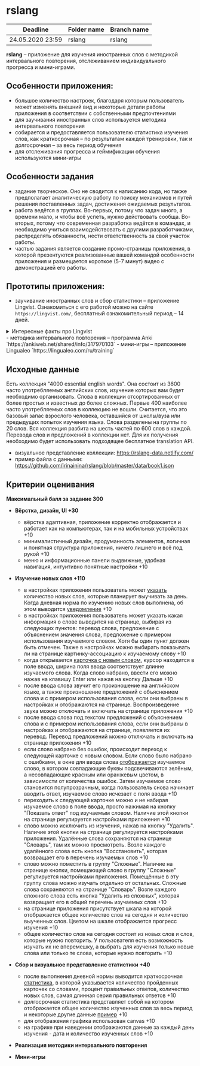 # rslang

| Deadline         | Folder name | Branch name |
| ---------------- | ----------- | ----------- |
| 24.05.2020 23:59 | rslang    | rslang    |

**rslang** – приложение для изучения иностранных слов с методикой интервального повторения, отслеживанием индивидуального прогресса и мини-играми.

## Особенности приложения:

- большое количество настроек, благодаря которым пользователь может изменять внешний вид и некоторые детали работы приложения в соответствии с собственными предпочтениями
- для заучивания иностранных слов используется методика интервального повторения
- собирается и предоставляется пользователю статистика изучения слов, как краткосрочная – по результатам каждой тренировки, так и долгосрочная – за весь период обучения
- для отслеживания прогресса и геймификации обучения используются мини-игры

## Особенности задания

- задание творческое. Оно не сводится к написанию кода, но также предполагает аналитическую работу по поиску механизмов и путей решения поставленных задач, достижения ожидаемых результатов. 
- работа ведётся в группах. Во-первых, потому что задач много, а времени мало, и чтобы всё успеть, нужно действовать сообща. Во-вторых, потому что современная разработка ведётся в командах, и необходимо учиться взаимодействовать с другими разработчиками, распределять обязанности, нести ответственность за свой участок работы.
-  частью задания является создание промо-страницы приложения, в которой презентуются реализованные вашей командой особенности приложения и размещается короткое (5-7 минут) видео с демонстрацией его работы.

## Прототипы приложения:

- заучивание иностранных слов и сбор статистики – приложение  Lingvist. Ознакомиться с его работой можно на сайте `https://lingvist.com/`, бесплатный ознакомительный период – 14 дней.
<details><summary>Интересные факты про Lingvist</summary>

<p>История появления приложения Lingvist довольно занимательная.</p>
<p>Все началось с того, что доктор физических наук Майт Мюнтель перевёлся в Европейский центр ядерных исследований (CERN) и оказался во франкоязычном коллективе. Срочно понадобилось знание языка, и он придумал и создал для себя программу, которая выполняла бы роль персонального репетитора. За два месяца он достиг своей цели. Но на этом история созданного им приложения не заканчивается.</p>
<p>Lingvist был назван лучшим стартапом 2014 года, получил премию в 1 млн евро от инвестиционного фонда ЕС. Считается, что приложение позволяет значительно ускорить изучение языка благодаря тому, что постоянно отслеживает прогресс и не заставляет учить уже известные пользователю слова. Сейчас это большой сложный высоконагруженный и популярный проект с многомиллионными инвестициями. А началось всё с небольшого приложения, которое создал обычный человек, даже не программист, чтобы решить возникшую перед ним проблему.</p>
</details>
- методика интервального повторения – программа Anki `https://ankiweb.net/shared/info/317970103`
- мини-игры – приложение Lingualeo `https://lingualeo.com/ru/training`

## Исходные данные
Есть коллекция "4000 essential english words". Она состоит из 3600 часто употребляемых английских слов, изучение которых вам будет необходимо организовать. Слова в коллекции отсортированных от более простых и известных до более сложных. Первые 400 наиболее часто употребляемых слов в коллекцию не вошли. Считается, что это базовый запас взрослого человека, оставшийся от школы/вуза или предыдущих попыток изучения языка.  Слова разделены на группы по 20 слов. Вся коллекция разбита на шесть частей по 600 слов в каждой. Перевода слов и предложений в коллекции нет. Для их получения необходимо будет использовать подходящее бесплатное translation API. 
- визуальное представление коллекции: https://rslang-data.netlify.com/
- пример файла с данными: https://github.com/irinainina/rslang/blob/master/data/book1.json

## Критерии оценивания
**Максимальный балл за задание 300**

- **Вёрстка, дизайн, UI +30**
  - вёрстка адаптивная, приложение корректно отображается и работает как на компьютерах, так и на мобильных устройствах +10
  - минималистичный дизайн, продуманность элементов, логичная и понятная структура приложения, ничего лишнего и всё под рукой +10
  - меню и информационные панели выдвижные, удобная  навигация, интуитивно понятные настройки +10

- **Изучение новых слов +110**
  - в настройках приложения пользователь может [указать](https://s8.hostingkartinok.com/uploads/images/2020/03/d0abe3023033e625754fcfbae5368dbf.png) количество новых слов, которые планирует выучивать за день. Когда дневная норма по изучению новых слов выполнена, об этом выводится [уведомление](https://s8.hostingkartinok.com/uploads/images/2020/03/6d81d7286f579309cea93842a746182f.png) +10
  - в настройках приложения пользователь может указать какая информация о слове выводится на странице, выбирая из следующих пунктов: перевод слова, предложение с объяснением значения слова, предложение с примером использования изучаемого словом. Хотя бы один пункт должен быть отмечен. Также в настройках можно выбирать показывать ли на странице картинку-ассоциацию к изучаемому слову  +10
  - когда открывается [карточка с новым словом](https://s8.hostingkartinok.com/uploads/images/2020/03/5b65107b58b3d117f32a81c90a5e12ee.png), курсор находится в поле ввода, ширина поля ввода соответствует длинне изучаемого слова. Когда слово набрано, ввести его можно нажав на клавишу Enter или нажав на кнопку Дальше +10
  - после ввода слова звучит его произношение на английском языке, а также произношение предложений с объяснением слова и с примером использования слова, если они выбраны в настройках и отображаются на странице. Воспроизведение звука можно отключать и включать на странице приложения +10 
  - после ввода слова под текстом предложений с объяснением слова и с примером использования слова, если они выбраны в настройках и отображаются на странице, появляется их перевод. Перевод предложений можно отключать и включать на странице приложения +10   
  - если слово набрано без ошибок, происходит переход к следующей карточке с новым словом. Если слово было набрано с ошибками, в окне для ввода слова [отображается](https://s8.hostingkartinok.com/uploads/images/2020/03/48b74723066a49f0614a044c6b161b6a.png) изучаемое слово, в котором совпадающие буквы подсвечиваются зелёным, а несовпадающие красным или оранжевым цветом, в зависимости от количества ошибок. Затем изучаемое слово становится полупрозрачным, когда пользователь снова начинает вводить ответ, изучаемое слово исчезает с поля ввода +10
  - переходить к следующей карточке можно и не набирая изучаемое слово в поле ввода, просто нажимая на кнопку "Показать ответ" под изучаемым словом. Наличие этой кнопки на странице регулируется настройками приложения +10
  - слово можно исключить из изучения, нажав на кнопку "Удалить". Наличие этой кнопки на странице регулируется настройками приложения. Удалённые слова сохраняются на странице "Словарь", там их можно просмотреть. Возле каждого удалённого слова есть кнопка "Восстановить", которая возвращает его в перечень изучаемых слов +10
  - слово можно поместить в группу "Сложные". Наличие на странице кнопки, помещающей слово в группу "Сложные" регулируется настройками приложения. Помещённые в эту группу слова можно изучать отдельно от остальных.  Сложные слова сохраняются на странице "Словарь". Возле каждого сложного слова есть кнопка "Удалить из сложных", которая возвращает его в общий перечень изучаемых слов +10
  - на странице приложения присутствует шкала на которой отображается общее количество слов на сегодня и количество выученных слов. Цветом на шкале отображается прогресс изучения +10
  - общее количество слов на сегодня состоит из новых слов и слов, которые нужно повторить. У пользователя есть возможность изучать их не вперемешку, а выбрать для изучения только новые слова или только те слова, которые нужно повторить +10 
- **Сбор и визуальное представление статистики +40**
  - после выполнения дневной нормы выводится краткосрочная [статистика](https://s8.hostingkartinok.com/uploads/images/2020/03/3271a9fc3eea9cf97240187852a65bb9.png), в которой указывается количество пройденных карточек со словами, процент правильных ответов, количество новых слов, самая длинная серия правильных ответов +10
  - долгосрочная статистика представляет собой на котором отображается общее количество изученных слов за весь период и некоторые другие данные [пример](https://s8.hostingkartinok.com/uploads/images/2020/03/969d46f4636dfd1bfda1916e33117de7.png)  +10
  - для отображения графика использован canvas +10
  - на графике при наведении отображаются данные за каждый день изучения - дата и количество изученных слов +10
- **Реализация методики интервального повторения**
- **Мини-игры**
 
